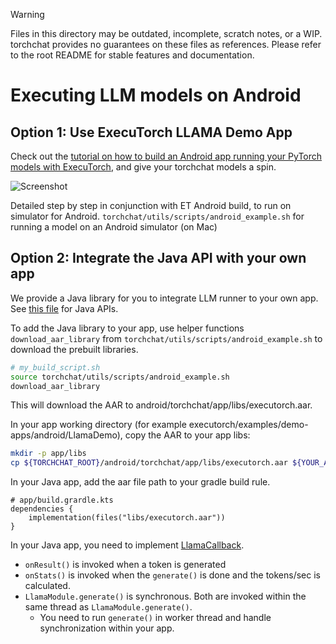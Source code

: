 > [!WARNING]
> Files in this directory may be outdated, incomplete, scratch notes, or a WIP. torchchat provides no guarantees on these files as references. Please refer to the root README for stable features and documentation.

# Executing LLM models on Android

## Option 1: Use ExecuTorch LLAMA Demo App

Check out the [tutorial on how to build an Android app running your
PyTorch models with
ExecuTorch](https://pytorch.org/executorch/main/llm/llama-demo-android.html),
and give your torchchat models a spin.

![Screenshot](https://pytorch.org/executorch/main/_static/img/android_llama_app.png "Android app running Llama model")

Detailed step by step in conjunction with ET Android build, to run on
simulator for Android. `torchchat/utils/scripts/android_example.sh` for running a
model on an Android simulator (on Mac)

## Option 2: Integrate the Java API with your own app

We provide a Java library for you to integrate LLM runner to your own app.
See [this file](https://github.com/pytorch/executorch/blob/main/extension/android/src/main/java/org/pytorch/executorch/LlamaModule.java)
for Java APIs.

To add the Java library to your app, use helper functions `download_aar_library`
from `torchchat/utils/scripts/android_example.sh` to download the prebuilt libraries.

```bash
# my_build_script.sh
source torchchat/utils/scripts/android_example.sh
download_aar_library
```

This will download the AAR to android/torchchat/app/libs/executorch.aar.

In your app working directory (for example executorch/examples/demo-apps/android/LlamaDemo),
copy the AAR to your app libs:
```bash
mkdir -p app/libs
cp ${TORCHCHAT_ROOT}/android/torchchat/app/libs/executorch.aar ${YOUR_APP_ROOT}/app/libs/executorch.aar
```

In your Java app, add the aar file path to your gradle build rule.
```
# app/build.grardle.kts
dependencies {
    implementation(files("libs/executorch.aar"))
}
```

In your Java app, you need to implement [LlamaCallback](https://github.com/pytorch/executorch/blob/main/extension/android/src/main/java/org/pytorch/executorch/LlamaCallback.java).

- `onResult()` is invoked when a token is generated
- `onStats()` is invoked when the `generate()` is done and the tokens/sec is calculated.
- `LlamaModule.generate()` is synchronous. Both are invoked within the same thread as `LlamaModule.generate()`.
  -  You need to run `generate()` in worker thread and handle synchronization within your app.
